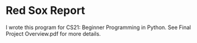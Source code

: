 # Red Sox Report

I wrote this program for CS21: Beginner Programming in Python. See Final Project Overview.pdf for more details.
